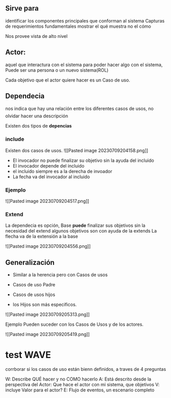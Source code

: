 
## Sirve para
identificar los componentes principales que conforman al sistema
Capturas de requerimientos fundamentales
mostrar el qué muestra no el cómo


Nos provee vista de alto nivel

## Actor: 
aquel que interactura con el sistema para poder hacer algo con el sistema,
Puede ser una persona o un nuevo sistema(ROL)

Cada objetivo que el actor quiere hacer es un Caso de uso.

## **Dependecia**
nos indica que hay una relación entre los diferentes casos de usos, no olvidar hacer una descripción

Existen dos tipos de **depencias**

### **include**

Existen dos casos de usos.
![[Pasted image 20230709204158.png]]


- El invocador no puede finalizar su objetivo sin la ayuda del incluido
- El invocador depende del incluido
- el incluido siempre es a la derecha de invoador
- La fecha va del invocador al incluido 
### Ejemplo

![[Pasted image 20230709204517.png]]


### Extend

La dependecia es opción, 
Base **puede** finalizar sus objetivos sin la necesidad del extend
algunos objetivos son con ayuda de la extends
La flecha va de la extensión a la base 


![[Pasted image 20230709204556.png]]


## Generalización

- Similar a la herencia pero con Casos de usos

- Casos de uso Padre
- Casos de usos hijos

- los Hijos son más especificos.

![[Pasted image 20230709205313.png]]


Ejemplo 
Pueden suceder con los Casos de Usos y de los actores.

![[Pasted image 20230709205419.png]]


# test WAVE

corrborar si los casos de uso están bienn definidos, a traves de 4 preguntas

W: Describe QUÉ hacer y no COMO hacerlo
A: Está descrito desde la perspectiva del Actor: Que hace el actor con mi sistema, que objetivos
V: incluye Valor para el actor?
E: Flujo de eventos, un escenario completo

